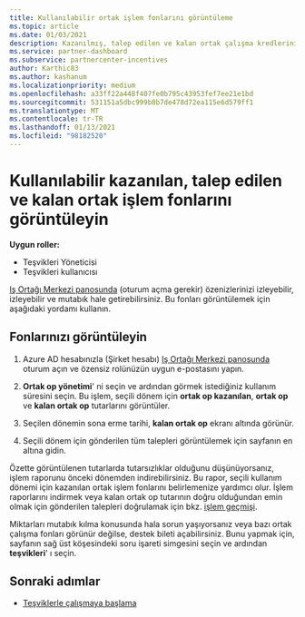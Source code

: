 ```yaml
---
title: Kullanılabilir ortak işlem fonlarını görüntüleme
ms.topic: article
ms.date: 01/03/2021
description: Kazanılmış, talep edilen ve kalan ortak çalışma kredlerinizi görüntüleme, sona erme tarihlerini görüntüleme ve tutarsız miktarları mutabık kılma hakkında bilgi edinin.
ms.service: partner-dashboard
ms.subservice: partnercenter-incentives
author: Karthic83
ms.author: kashanum
ms.localizationpriority: medium
ms.openlocfilehash: a33ff22a448f407fe0b795c43953fef7ee21e1bd
ms.sourcegitcommit: 531151a5dbc999b8b7de478d72ea115e6d579ff1
ms.translationtype: MT
ms.contentlocale: tr-TR
ms.lasthandoff: 01/13/2021
ms.locfileid: "98182520"
---
```

# <a name="view-available-earned-claimed-and-remaining-co-op-funds"></a>Kullanılabilir kazanılan, talep edilen ve kalan ortak işlem fonlarını görüntüleyin

**Uygun roller:**

- Teşvikleri Yöneticisi
- Teşvikleri kullanıcısı

[Iş Ortağı Merkezi panosunda](https://partner.microsoft.com/dashboard/) (oturum açma gerekir) özenizlerinizi izleyebilir, izleyebilir ve mutabık hale getirebilirsiniz. Bu fonları görüntülemek için aşağıdaki yordamı kullanın.

## <a name="view-your-funds"></a>Fonlarınızı görüntüleyin

1. Azure AD hesabınızla (Şirket hesabı) [Iş Ortağı Merkezi panosunda](https://partner.microsoft.com/dashboard/) oturum açın ve özensiz rolünüzün uygun e-postasını yapın.

2. **Ortak op yönetimi**' ni seçin ve ardından görmek istediğiniz kullanım süresini seçin. Bu işlem, seçili dönem için **ortak op kazanılan**, **ortak op** ve **kalan ortak op** tutarlarını görüntüler.

3. Seçilen dönemin sona erme tarihi, **kalan ortak op** ekranı altında görünür.  

4. Seçili dönem için gönderilen tüm talepleri görüntülemek için sayfanın en altına gidin.

Özette görüntülenen tutarlarda tutarsızlıklar olduğunu düşünüyorsanız, işlem raporunu önceki dönemden indirebilirsiniz. Bu rapor, seçili kullanım dönemi için kazanılan ortak işlem fonlarını belirlemenize yardımcı olur. İşlem raporlarını indirmek veya kalan ortak op tutarının doğru olduğundan emin olmak için gönderilen talepleri doğrulamak için bkz. [işlem geçmişi](./payout-statement.md#transaction-history).

Miktarları mutabık kılma konusunda hala sorun yaşıyorsanız veya bazı ortak çalışma fonları görünür değilse, destek bileti açabilirsiniz. Bunu yapmak için, sayfanın sağ üst köşesindeki soru işareti simgesini seçin ve ardından **teşvikleri**' ı seçin.

## <a name="next-steps"></a>Sonraki adımlar

- [Teşviklerle çalışmaya başlama](incentives-get-started-intro.md)